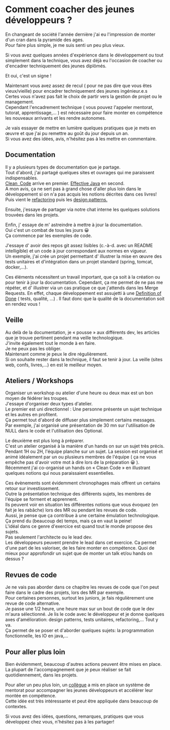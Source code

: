 # Comment coacher des jeunes développeurs ?

En changeant de société l'année dernière j'ai eu l'impression de monter d'un cran dans la pyramide des ages.  
Pour faire plus simple, je me suis senti un peu plus vieux.

Si vous avez quelques années d'expérience dans le développement ou tout simplement dans la technique, vous avez déjà eu l'occasion de coacher ou d'encadrer techniquement des jeunes diplômés.

Et oui, c'est un signe !

Maintenant vous avez assez de recul ( pour ne pas dire que vous êtes vieux/vieille) pour encadrer techniquement des jeunes ingénieur.e.s  
Certes vous n'avez pas fait le choix de partir vers la gestion de projet ou le management.  
Cependant l'encadrement technique ( vous pouvez l'appeler mentorat, tutorat, apprentissage,&#8230; ) est nécessaire pour faire monter en compétence les nouveaux arrivants et les rendre autonomes.

Je vais essayer de mettre en lumière quelques pratiques que je mets en œuvre et que j'ai pu remettre au goût du jour depuis un an.  
Si vous avez des idées, avis, n'hésitez pas à les mettre en commentaire.

## Documentation

Il y a plusieurs types de documentation que je partage.  
Tout d'abord, j'ai partagé quelques sites et ouvrages qui me paraissent indispensables.  
[Clean  Code](https://www.amazon.fr/Clean-Code-Handbook-Software-Craftsmanship/dp/0132350882) arrive en premier. [Effective Java](https://www.amazon.fr/Effective-Java-Joshua-Bloch/dp/0134685997) en second.  
A mon avis, ça ne sert pas à grand chose d'aller plus loin dans le développement si on n'a pas acquis les notions décrites dans ces livres!  
Puis vient le [refactoring](https://www.refactoring.com/) puis les [design patterns.](https://fr.wikipedia.org/wiki/Patron_de_conception)

Ensuite, j'essaye de partager via notre chat interne les quelques solutions trouvées dans les projets.

Enfin, j' essaye de m' astreindre à mettre à jour la documentation.  
Oui c'est un combat de tous les jours 😀  
Ça commence par les exemples de code.

J'essaye d' avoir des repos git assez lisibles (c.-à-d. avec un README intelligible) et un code à jour correspondant aux normes en vigueur.  
Un exemple, j'ai crée un projet permettant d' illustrer la mise en œuvre des tests unitaires et d'intégration dans un projet standard (spring, tomcat, docker,&#8230;).

Ces éléments nécessitent un travail important, que ça soit à la création ou pour tenir à jour la documentation. Cependant, ça me permet de ne pas me répéter, et d' illustrer via un cas pratique ce que j'attends dans les Merge Requests. En effet, chaque développement est assujetti à une [Definition of Done](https://www.scruminc.com/definition-of-done/) ( tests, qualité, &#8230;) . Il faut donc que la qualité de la documentation soit en rendez vous !

## Veille

Au delà de la documentation, je « pousse » aux différents dev, les articles que je trouve pertinent pendant ma veille technologique.  
J'invite également tout le monde à en faire.  
Je ne peux pas les obliger.  
Maintenant comme je peux le dire régulièrement.  
Si on souhaite rester dans la technique, il faut se tenir à jour. La veille (sites web, confs, livres,&#8230;) en est le meilleur moyen.

## Ateliers / Workshops

Organiser un workshop ou atelier d'une heure ou deux max est un bon moyen de fédérer les troupes.  
J'essaye d'organiser deux types d'atelier.  
Le premier est uni directionnel : Une personne présente un sujet technique et les autres en profitent.  
Ça permet tout d'abord de diffuser plus simplement certains messages.  
Par exemple, j'ai organisé une présentation de 30 mn sur l'utilisation de NULL dans le code et l'utilisation des Optional.

Le deuxième est plus long à préparer.  
C'est un atelier organisé à la manière d'un hands on sur un sujet très précis.  
Pendant 1H ou 2H, l'équipe planche sur un sujet. La session est organisé et animé idéalement par un ou plusieurs membres de l'équipe ( ça ne vous empêche pas d'avoir votre mot à dire lors de la préparation 😀 ).  
Récemment j'ai co-organisé un hands on « Clean Code » en illustrant quelques notions qui nous paraissaient essentielles.

Ces évènements sont évidemment chronophages mais offrent un certains retour sur investissement.  
Outre la présentation technique des différents sujets, les membres de l'équipe se forment et apprennent.  
Ils peuvent voir en situation les différentes notions que vous évoquez (en fait je les rabâche) lors des MR ou pendant les revues de code.  
Aussi, je pense que ça contribue à une certaine émulation technologique.  
Ça prend du (beaucoup de) temps, mais ça en vaut la peine!  
L'idéal dans ce genre d'exercice est quand tout le monde propose des sujets.  
Pas seulement l'architecte ou le lead dev.  
Les développeurs peuvent prendre le lead dans cet exercice. Ca permet d'une part de les valoriser, de les faire monter en compétence. Quoi de mieux pour approfondir un sujet que de monter un talk et/ou hands on dessus ?

## Revues de code

Je ne vais pas aborder dans ce chapitre les revues de code que l'on peut faire dans le cadre des projets, lors des MR par exemple.  
Pour certaines personnes, surtout les juniors, je fais régulièrement une revue de code alternative.  
Je passe une 1/2 heure, une heure max sur un bout de code que le dev m'aura sélectionné. Je lis le code avec le développeur et je donne quelques axes d'amélioration: design patterns, tests unitaires, refactoring,&#8230; Tout y va.  
Ça permet de se poser et d'aborder quelques sujets: la programmation fonctionnelle, les IO en java,&#8230;

## Pour aller plus loin

Bien évidemment, beaucoup d'autres actions peuvent être mises en place. La plupart de l'accompagnement que je peux réaliser se fait quotidiennement, dans les projets.

Pour aller un peu plus loin, un [collègue](https://twitter.com/v_pradeilles?lang=fr) a mis en place un système de mentorat pour accompagner les jeunes développeurs et accélérer leur montée en compétence.  
Cette idée est très intéressante et peut être appliquée dans beaucoup de contextes.

Si vous avez des idées, questions, remarques, pratiques que vous développez chez vous, n'hésitez pas à les partager!
